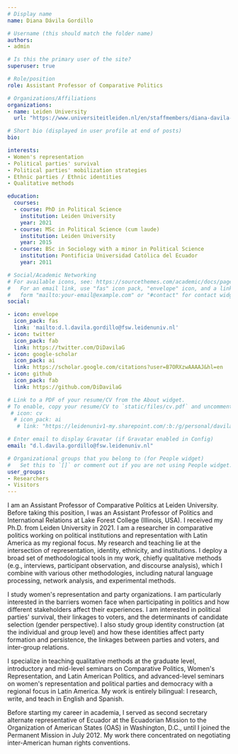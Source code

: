 ```yaml
---
# Display name
name: Diana Dávila Gordillo

# Username (this should match the folder name)
authors:
- admin

# Is this the primary user of the site?
superuser: true

# Role/position
role: Assistant Professor of Comparative Politics

# Organizations/Affiliations
organizations:
- name: Leiden University 
  url: "https://www.universiteitleiden.nl/en/staffmembers/diana-davila-gordillo#tab-1"

# Short bio (displayed in user profile at end of posts)
bio: 

interests:
- Women's representation
- Political parties' survival
- Political parties' mobilization strategies
- Ethnic parties / Ethnic identities
- Qualitative methods

education:
  courses:
  - course: PhD in Political Science
    institution: Leiden University
    year: 2021
  - course: MSc in Political Science (cum laude)
    institution: Leiden University
    year: 2015
  - course: BSc in Sociology with a minor in Political Science
    institution: Pontificia Universidad Católica del Ecuador
    year: 2011

# Social/Academic Networking
# For available icons, see: https://sourcethemes.com/academic/docs/page-builder/#icons
#   For an email link, use "fas" icon pack, "envelope" icon, and a link in the
#   form "mailto:your-email@example.com" or "#contact" for contact widget.
social:

- icon: envelope
  icon_pack: fas
  link: 'mailto:d.l.davila.gordillo@fsw.leidenuniv.nl'
- icon: twitter
  icon_pack: fab
  link: https://twitter.com/DiDavilaG
- icon: google-scholar
  icon_pack: ai
  link: https://scholar.google.com/citations?user=B7ORXzwAAAAJ&hl=en
- icon: github
  icon_pack: fab
  link: https://github.com/DiDavilaG

# Link to a PDF of your resume/CV from the About widget.
# To enable, copy your resume/CV to `static/files/cv.pdf` and uncomment the lines below.
 # icon: cv
  # icon_pack: ai
   # link: "https://leidenuniv1-my.sharepoint.com/:b:/g/personal/davilagordillodl_vuw_leidenuniv_nl/Eaj_VMYRWcBDnh4XvSWE4YABSxK4Pg3iWi0Jocc3iG5T3w?e=hCpEBK"

# Enter email to display Gravatar (if Gravatar enabled in Config)
email: "d.l.davila.gordillo@fsw.leidenuniv.nl"

# Organizational groups that you belong to (for People widget)
#   Set this to `[]` or comment out if you are not using People widget.
user_groups:
- Researchers
- Visitors
---
```

I am an Assistant Professor of Comparative Politics at Leiden University. Before taking this position, I was an Assistant Professor of Politics and International Relations at Lake Forest College (Illinois, USA). I received my Ph.D. from Leiden University in 2021.  I am a researcher in comparative politics working on political institutions and representation with Latin America as my regional focus. My research and teaching lie at the intersection of representation, identity, ethnicity, and institutions. I deploy a broad set of methodological tools in my work, chiefly qualitative methods (e.g., interviews, participant observation, and discourse analysis), which I combine with various other methodologies, including natural language processing, network analysis, and experimental methods.

I study  women's representation and party organizations. I am particularly interested in the barriers women face when participating in politics and how different stakeholders affect their experiences. I am interested in political parties' survival, their linkages to voters, and the determinants of candidate selection (gender perspective). I also study group identity construction (at the individual and group level) and how these identities affect party formation and persistence, the linkages between parties and voters, and inter-group relations. 

I specialize in teaching qualitative methods at the graduate level, introductory and mid-level seminars on Comparative Politics, Women's Representation, and Latin American Politics, and advanced-level seminars on women's representation and political parties and democracy with a regional focus in Latin America. My work is entirely bilingual: I research, write, and teach in English and Spanish. 

Before starting my career in academia, I served as second secretary alternate representative of Ecuador at the Ecuadorian Mission to the Organization of American States (OAS) in Washington, D.C., until I joined the Permanent Mission in July 2012. My work there concentrated on negotiating inter-American human rights conventions.
